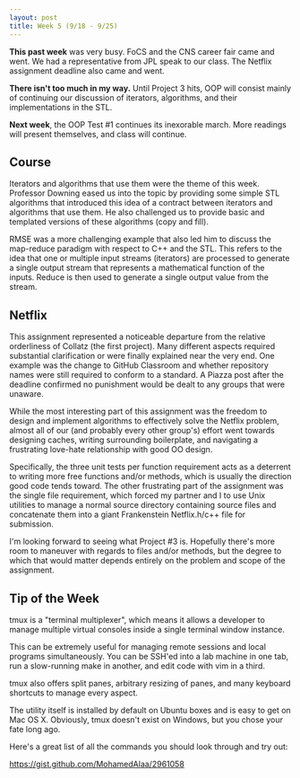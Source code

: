 ```yaml
---
layout: post
title: Week 5 (9/18 - 9/25)
---
```


**This past week** was very busy. FoCS and the CNS career fair came and went. We had a representative from JPL speak to our class. The Netflix assignment deadline also came and went.

**There isn't too much in my way.** Until Project 3 hits, OOP will consist mainly of continuing our discussion of iterators,
algorithms, and their implementations in the STL.

**Next week**, the OOP Test #1 continues its inexorable march. More readings will present themselves, and class will continue.

Course
------
Iterators and algorithms that use them were the theme of this week. Professor Downing eased us into the topic by providing some simple
STL algorithms that introduced this idea of a contract between iterators and algorithms that use them. He also challenged us to
provide basic and templated versions of these algorithms (copy and fill).

RMSE was a more challenging example that also led him to discuss the map-reduce paradigm with respect to C++ and the STL. This refers to
the idea that one or multiple input streams (iterators) are processed to generate a single output stream that represents a mathematical
function of the inputs. Reduce is then used to generate a single output value from the stream.

Netflix
-------
This assignment represented a noticeable departure from the relative orderliness of Collatz (the first project). Many different aspects
required substantial clarification or were finally explained near the very end. One example was the change to GitHub Classroom and
whether repository names were still required to conform to a standard. A Piazza post after the deadline confirmed no punishment would be
dealt to any groups that were unaware.

While the most interesting part of this assignment was the freedom to design and implement algorithms to effectively solve the Netflix
problem, almost all of our (and probably every other group's) effort went towards designing caches, writing surrounding boilerplate, and
navigating a frustrating love-hate relationship with good OO design.

Specifically, the three unit tests per function requirement acts as a deterrent to writing more free functions and/or methods, which
is usually the direction good code tends toward. The other frustrating part of the assignment was the single file requirement, which
forced my partner and I to use Unix utilities to manage a normal source directory containing source files and concatenate them into
a giant Frankenstein Netflix.h/c++ file for submission.

I'm looking forward to seeing what Project #3 is. Hopefully there's more room to maneuver with regards to files and/or methods, but
the degree to which that would matter depends entirely on the problem and scope of the assignment.

Tip of the Week
---------------
tmux is a "terminal multiplexer", which means it allows a developer to manage multiple virtual consoles inside a single terminal 
window instance.

This can be extremely useful for managing remote sessions and local programs simultaneously. You can be SSH'ed into a lab machine in
one tab, run a slow-running make in another, and edit code with vim in a third.

tmux also offers split panes, arbitrary resizing of panes, and many keyboard shortcuts to manage every aspect.

The utility itself is installed by default on Ubuntu boxes and is easy to get on Mac OS X. Obviously, tmux doesn't exist on Windows, 
but you chose your fate long ago.

Here's a great list of all the commands you should look through and try out:

https://gist.github.com/MohamedAlaa/2961058

